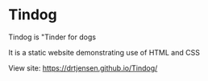 # Tindog
Tindog is "Tinder for dogs

It is a static website demonstrating use of HTML and CSS 

View site: https://drtjensen.github.io/Tindog/
